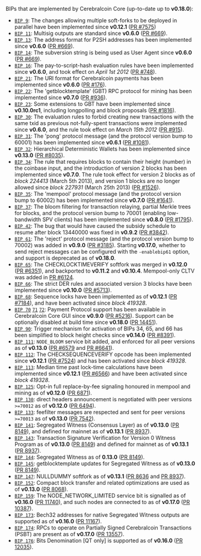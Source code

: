 BIPs that are implemented by Cerebralcoin Core (up-to-date up to **v0.18.0**):

* [`BIP 9`](https://github.com/cerebralcoin/bips/blob/master/bip-0009.mediawiki): The changes allowing multiple soft-forks to be deployed in parallel have been implemented since **v0.12.1**  ([PR #7575](https://github.com/cerebralcoin/cerebralcoin/pull/7575))
* [`BIP 11`](https://github.com/cerebralcoin/bips/blob/master/bip-0011.mediawiki): Multisig outputs are standard since **v0.6.0** ([PR #669](https://github.com/cerebralcoin/cerebralcoin/pull/669)).
* [`BIP 13`](https://github.com/cerebralcoin/bips/blob/master/bip-0013.mediawiki): The address format for P2SH addresses has been implemented since **v0.6.0** ([PR #669](https://github.com/cerebralcoin/cerebralcoin/pull/669)).
* [`BIP 14`](https://github.com/cerebralcoin/bips/blob/master/bip-0014.mediawiki): The subversion string is being used as User Agent since **v0.6.0** ([PR #669](https://github.com/cerebralcoin/cerebralcoin/pull/669)).
* [`BIP 16`](https://github.com/cerebralcoin/bips/blob/master/bip-0016.mediawiki): The pay-to-script-hash evaluation rules have been implemented since **v0.6.0**, and took effect on *April 1st 2012* ([PR #748](https://github.com/cerebralcoin/cerebralcoin/pull/748)).
* [`BIP 21`](https://github.com/cerebralcoin/bips/blob/master/bip-0021.mediawiki): The URI format for Cerebralcoin payments has been implemented since **v0.6.0** ([PR #176](https://github.com/cerebralcoin/cerebralcoin/pull/176)).
* [`BIP 22`](https://github.com/cerebralcoin/bips/blob/master/bip-0022.mediawiki): The 'getblocktemplate' (GBT) RPC protocol for mining has been implemented since **v0.7.0** ([PR #936](https://github.com/cerebralcoin/cerebralcoin/pull/936)).
* [`BIP 23`](https://github.com/cerebralcoin/bips/blob/master/bip-0023.mediawiki): Some extensions to GBT have been implemented since **v0.10.0rc1**, including longpolling and block proposals ([PR #1816](https://github.com/cerebralcoin/cerebralcoin/pull/1816)).
* [`BIP 30`](https://github.com/cerebralcoin/bips/blob/master/bip-0030.mediawiki): The evaluation rules to forbid creating new transactions with the same txid as previous not-fully-spent transactions were implemented since **v0.6.0**, and the rule took effect on *March 15th 2012* ([PR #915](https://github.com/cerebralcoin/cerebralcoin/pull/915)).
* [`BIP 31`](https://github.com/cerebralcoin/bips/blob/master/bip-0031.mediawiki): The 'pong' protocol message (and the protocol version bump to 60001) has been implemented since **v0.6.1** ([PR #1081](https://github.com/cerebralcoin/cerebralcoin/pull/1081)).
* [`BIP 32`](https://github.com/cerebralcoin/bips/blob/master/bip-0032.mediawiki): Hierarchical Deterministic Wallets has been implemented since **v0.13.0** ([PR #8035](https://github.com/cerebralcoin/cerebralcoin/pull/8035)).
* [`BIP 34`](https://github.com/cerebralcoin/bips/blob/master/bip-0034.mediawiki): The rule that requires blocks to contain their height (number) in the coinbase input, and the introduction of version 2 blocks has been implemented since **v0.7.0**. The rule took effect for version 2 blocks as of *block 224413* (March 5th 2013), and version 1 blocks are no longer allowed since *block 227931* (March 25th 2013) ([PR #1526](https://github.com/cerebralcoin/cerebralcoin/pull/1526)).
* [`BIP 35`](https://github.com/cerebralcoin/bips/blob/master/bip-0035.mediawiki): The 'mempool' protocol message (and the protocol version bump to 60002) has been implemented since **v0.7.0** ([PR #1641](https://github.com/cerebralcoin/cerebralcoin/pull/1641)).
* [`BIP 37`](https://github.com/cerebralcoin/bips/blob/master/bip-0037.mediawiki): The bloom filtering for transaction relaying, partial Merkle trees for blocks, and the protocol version bump to 70001 (enabling low-bandwidth SPV clients) has been implemented since **v0.8.0** ([PR #1795](https://github.com/cerebralcoin/cerebralcoin/pull/1795)).
* [`BIP 42`](https://github.com/cerebralcoin/bips/blob/master/bip-0042.mediawiki): The bug that would have caused the subsidy schedule to resume after block 13440000 was fixed in **v0.9.2** ([PR #3842](https://github.com/cerebralcoin/cerebralcoin/pull/3842)).
* [`BIP 61`](https://github.com/cerebralcoin/bips/blob/master/bip-0061.mediawiki): The 'reject' protocol message (and the protocol version bump to 70002) was added in **v0.9.0** ([PR #3185](https://github.com/cerebralcoin/cerebralcoin/pull/3185)). Starting **v0.17.0**, whether to send reject messages can be configured with the `-enablebip61` option, and support is deprecated as of **v0.18.0**.
* [`BIP 65`](https://github.com/cerebralcoin/bips/blob/master/bip-0065.mediawiki): The CHECKLOCKTIMEVERIFY softfork was merged in **v0.12.0** ([PR #6351](https://github.com/cerebralcoin/cerebralcoin/pull/6351)), and backported to **v0.11.2** and **v0.10.4**. Mempool-only CLTV was added in [PR #6124](https://github.com/cerebralcoin/cerebralcoin/pull/6124).
* [`BIP 66`](https://github.com/cerebralcoin/bips/blob/master/bip-0066.mediawiki): The strict DER rules and associated version 3 blocks have been implemented since **v0.10.0** ([PR #5713](https://github.com/cerebralcoin/cerebralcoin/pull/5713)).
* [`BIP 68`](https://github.com/cerebralcoin/bips/blob/master/bip-0068.mediawiki): Sequence locks have been implemented as of **v0.12.1**  ([PR #7184](https://github.com/cerebralcoin/cerebralcoin/pull/7184)), and have been activated since *block 419328*.
* [`BIP 70`](https://github.com/cerebralcoin/bips/blob/master/bip-0070.mediawiki) [`71`](https://github.com/cerebralcoin/bips/blob/master/bip-0071.mediawiki) [`72`](https://github.com/cerebralcoin/bips/blob/master/bip-0072.mediawiki): Payment Protocol support has been available in Cerebralcoin Core GUI since **v0.9.0** ([PR #5216](https://github.com/cerebralcoin/cerebralcoin/pull/5216)). Support can be optionally disabled at build time since **v0.18.0** ([PR 14451](https://github.com/cerebralcoin/cerebralcoin/pull/14451)).
* [`BIP 90`](https://github.com/cerebralcoin/bips/blob/master/bip-0090.mediawiki): Trigger mechanism for activation of BIPs 34, 65, and 66 has been simplified to block height checks since **v0.14.0** ([PR #8391](https://github.com/cerebralcoin/cerebralcoin/pull/8391)).
* [`BIP 111`](https://github.com/cerebralcoin/bips/blob/master/bip-0111.mediawiki): `NODE_BLOOM` service bit added, and enforced for all peer versions as of **v0.13.0** ([PR #6579](https://github.com/cerebralcoin/cerebralcoin/pull/6579) and [PR #6641](https://github.com/cerebralcoin/cerebralcoin/pull/6641)).
* [`BIP 112`](https://github.com/cerebralcoin/bips/blob/master/bip-0112.mediawiki): The CHECKSEQUENCEVERIFY opcode has been implemented since **v0.12.1** ([PR #7524](https://github.com/cerebralcoin/cerebralcoin/pull/7524)) and has been activated since *block 419328*.
* [`BIP 113`](https://github.com/cerebralcoin/bips/blob/master/bip-0113.mediawiki): Median time past lock-time calculations have been implemented since **v0.12.1** ([PR #6566](https://github.com/cerebralcoin/cerebralcoin/pull/6566)) and have been activated since *block 419328*.
* [`BIP 125`](https://github.com/cerebralcoin/bips/blob/master/bip-0125.mediawiki): Opt-in full replace-by-fee signaling honoured in mempool and mining as of **v0.12.0** ([PR 6871](https://github.com/cerebralcoin/cerebralcoin/pull/6871)).
* [`BIP 130`](https://github.com/cerebralcoin/bips/blob/master/bip-0130.mediawiki): direct headers announcement is negotiated with peer versions `>=70012` as of **v0.12.0** ([PR 6494](https://github.com/cerebralcoin/cerebralcoin/pull/6494)).
* [`BIP 133`](https://github.com/cerebralcoin/bips/blob/master/bip-0133.mediawiki): feefilter messages are respected and sent for peer versions `>=70013` as of **v0.13.0** ([PR 7542](https://github.com/cerebralcoin/cerebralcoin/pull/7542)).
* [`BIP 141`](https://github.com/cerebralcoin/bips/blob/master/bip-0141.mediawiki): Segregated Witness (Consensus Layer) as of **v0.13.0** ([PR 8149](https://github.com/cerebralcoin/cerebralcoin/pull/8149)), and defined for mainnet as of **v0.13.1** ([PR 8937](https://github.com/cerebralcoin/cerebralcoin/pull/8937)).
* [`BIP 143`](https://github.com/cerebralcoin/bips/blob/master/bip-0143.mediawiki): Transaction Signature Verification for Version 0 Witness Program as of **v0.13.0** ([PR 8149](https://github.com/cerebralcoin/cerebralcoin/pull/8149)) and defined for mainnet as of **v0.13.1** ([PR 8937](https://github.com/cerebralcoin/cerebralcoin/pull/8937)).
* [`BIP 144`](https://github.com/cerebralcoin/bips/blob/master/bip-0144.mediawiki): Segregated Witness as of **0.13.0** ([PR 8149](https://github.com/cerebralcoin/cerebralcoin/pull/8149)).
* [`BIP 145`](https://github.com/cerebralcoin/bips/blob/master/bip-0145.mediawiki): getblocktemplate updates for Segregated Witness as of **v0.13.0** ([PR 8149](https://github.com/cerebralcoin/cerebralcoin/pull/8149)).
* [`BIP 147`](https://github.com/cerebralcoin/bips/blob/master/bip-0147.mediawiki): NULLDUMMY softfork as of **v0.13.1** ([PR 8636](https://github.com/cerebralcoin/cerebralcoin/pull/8636) and [PR 8937](https://github.com/cerebralcoin/cerebralcoin/pull/8937)).
* [`BIP 152`](https://github.com/cerebralcoin/bips/blob/master/bip-0152.mediawiki): Compact block transfer and related optimizations are used as of **v0.13.0** ([PR 8068](https://github.com/cerebralcoin/cerebralcoin/pull/8068)).
* [`BIP 159`](https://github.com/cerebralcoin/bips/blob/master/bip-0159.mediawiki): The NODE_NETWORK_LIMITED service bit is signalled as of **v0.16.0** ([PR 11740](https://github.com/cerebralcoin/cerebralcoin/pull/11740)), and such nodes are connected to as of **v0.17.0** ([PR 10387](https://github.com/cerebralcoin/cerebralcoin/pull/10387)).
* [`BIP 173`](https://github.com/cerebralcoin/bips/blob/master/bip-0173.mediawiki): Bech32 addresses for native Segregated Witness outputs are supported as of **v0.16.0** ([PR 11167](https://github.com/cerebralcoin/cerebralcoin/pull/11167)).
* [`BIP 174`](https://github.com/cerebralcoin/bips/blob/master/bip-0174.mediawiki): RPCs to operate on Partially Signed Cerebralcoin Transactions (PSBT) are present as of **v0.17.0** ([PR 13557](https://github.com/cerebralcoin/cerebralcoin/pull/13557)).
* [`BIP 176`](https://github.com/cerebralcoin/bips/blob/master/bip-0176.mediawiki): Bits Denomination [QT only] is supported as of **v0.16.0** ([PR 12035](https://github.com/cerebralcoin/cerebralcoin/pull/12035)).

